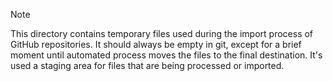 > [!NOTE]
> This directory contains temporary files used during the import process of GitHub repositories. 
> It should always be empty in git, except for a brief moment until automated process moves the files to the final destination.
> It's used a staging area for files that are being processed or imported.
